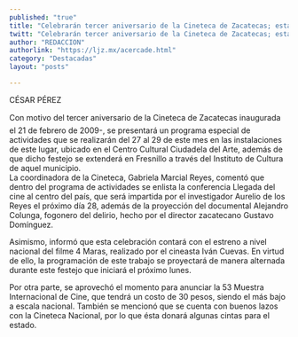 ```yaml
---
published: "true"
title: "Celebrarán tercer aniversario de la Cineteca de Zacatecas; está programado el estreno de 4 maras, así como se realizará la 53 Muestra Internacional de Cine"
twitt: "Celebrarán tercer aniversario de la Cineteca de Zacatecas; está programado el estreno de 4 maras, así como se realizará la 53 Muestra Internacional de Cine"
author: "REDACCION"
authorlink: "https://ljz.mx/acercade.html"
category: "Destacadas"
layout: "posts"

---
```



  CÉSAR PÉREZ




Con motivo del tercer aniversario de la Cineteca de Zacatecas inaugurada el 21 de febrero de 2009-, se presentará un programa especial de actividades que se realizarán del 27 al 29 de este mes en las instalaciones de este lugar, ubicado en el Centro Cultural Ciudadela del Arte, además de que dicho festejo se extenderá en Fresnillo a través del Instituto de Cultura de aquel municipio.  
  La coordinadora de la Cineteca, Gabriela Marcial Reyes, comentó que dentro del programa de actividades se enlista la conferencia Llegada del cine al centro del país, que será impartida por el investigador Aurelio de los Reyes el próximo día 28, además de la proyección del documental Alejandro Colunga, fogonero del delirio, hecho por el director zacatecano Gustavo Domínguez.



  Asimismo, informó que esta celebración contará con el estreno a nivel nacional del filme 4 Maras, realizado por el cineasta Iván Cuevas. En virtud de ello, la programación de este trabajo se proyectará de manera alternada durante este festejo que iniciará el próximo lunes.



  Por otra parte, se aprovechó el momento para anunciar la 53 Muestra Internacional de Cine, que tendrá un costo de 30 pesos, siendo el más bajo a escala nacional. También se mencionó que se cuenta con buenos lazos con la Cineteca Nacional, por lo que ésta donará algunas cintas para el estado.


